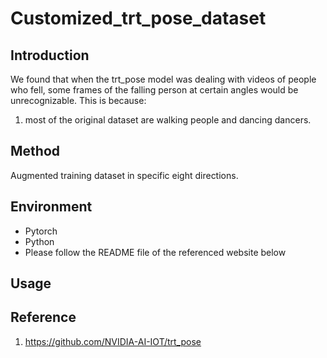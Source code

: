 # Customized_trt_pose_dataset
## Introduction
We found that when the trt_pose model was dealing with videos of people who fell, some frames of the falling person at certain angles would be unrecognizable. This is because:
1. most of the original dataset are walking people and dancing dancers.
## Method
Augmented training dataset in specific eight directions.
## Environment
- Pytorch
- Python
- Please follow the README file of the referenced website below
## Usage

## Reference
1. https://github.com/NVIDIA-AI-IOT/trt_pose


